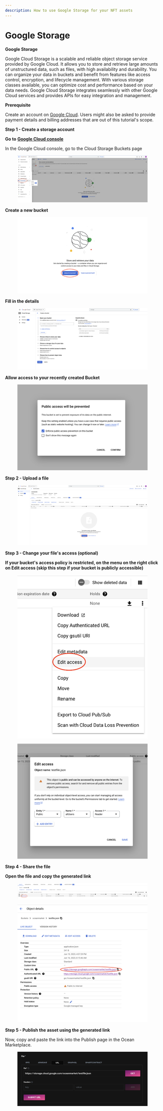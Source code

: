 ```yaml
---
description: How to use Google Storage for your NFT assets
---
```


# Google Storage

**Google Storage**

Google Cloud Storage is a scalable and reliable object storage service provided by Google Cloud. It allows you to store and retrieve large amounts of unstructured data, such as files, with high availability and durability. You can organize your data in buckets and benefit from features like access control, encryption, and lifecycle management. With various storage classes available, you can optimize cost and performance based on your data needs. Google Cloud Storage integrates seamlessly with other Google Cloud services and provides APIs for easy integration and management.

**Prerequisite**

Create an account on [Google Cloud](https://console.cloud.google.com/). Users might also be asked to provide payment details and billing addresses that are out of this tutorial's scope.

**Step 1 - Create a storage account**

**Go to** [**Google Cloud console**](https://console.cloud.google.com/storage/browser)

In the Google Cloud console, go to the Cloud Storage Buckets page

<figure><img src="../../.gitbook/assets/Screenshot 2023-06-15 at 15.52.29.png" alt=""><figcaption></figcaption></figure>

**Create a new bucket**

<figure><img src="../../.gitbook/assets/Screenshot 2023-06-15 at 15.54.21.png" alt=""><figcaption></figcaption></figure>

**Fill in the details**

<figure><img src="../../.gitbook/assets/Screenshot 2023-06-15 at 15.55.16.png" alt=""><figcaption></figcaption></figure>

**Allow access to your recently created Bucket**

<figure><img src="../../.gitbook/assets/Screenshot 2023-06-15 at 15.56.34.png" alt=""><figcaption></figcaption></figure>

**Step 2 - Upload a file**

<figure><img src="../../.gitbook/assets/Screenshot 2023-06-15 at 15.58.29.png" alt=""><figcaption></figcaption></figure>

**Step 3 - Change your file's access (optional)**

**If your bucket's access policy is restricted, on the menu on the right click on Edit access (skip this step if your bucket is publicly accessible)**

<figure><img src="../../.gitbook/assets/Screenshot 2023-06-15 at 16.08.42.png" alt=""><figcaption></figcaption></figure>

<figure><img src="../../.gitbook/assets/Screenshot 2023-06-16 at 08.15.45.png" alt=""><figcaption></figcaption></figure>

**Step 4 - Share the file**

**Open the file and copy the generated link**

<figure><img src="../../.gitbook/assets/Screenshot 2023-06-15 at 16.12.10.png" alt=""><figcaption></figcaption></figure>

<figure><img src="../../.gitbook/assets/Screenshot 2023-06-16 at 08.16.46.png" alt=""><figcaption></figcaption></figure>

**Step 5 - Publish the asset using the generated link**

Now, copy and paste the link into the Publish page in the Ocean Marketplace.

<figure><img src="../../.gitbook/assets/Screenshot 2023-06-15 at 16.26.56.png" alt=""><figcaption></figcaption></figure>

